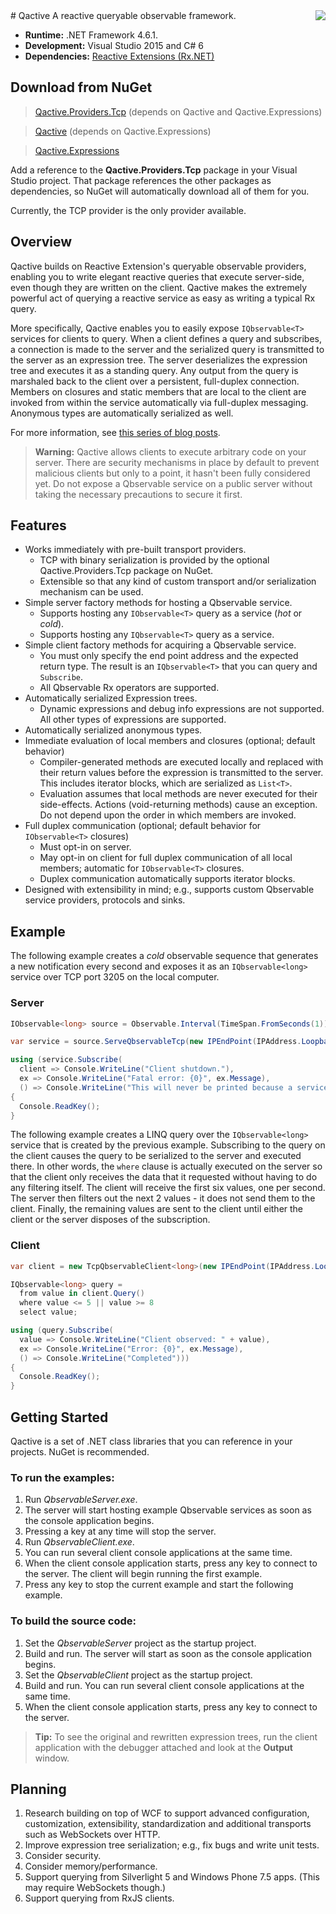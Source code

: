 <img align="right" margin="0" padding="0" style="margin: 0; padding: 0;" src="https://raw.githubusercontent.com/RxDave/Qactive/master/Artifacts/Logo.png" />
# Qactive
A reactive queryable observable framework.

* **Runtime:** .NET Framework 4.6.1.
* **Development:** Visual Studio 2015 and C# 6
* **Dependencies:** [Reactive Extensions (Rx.NET)](https://github.com/Reactive-Extensions/Rx.NET)

## Download from NuGet
> [Qactive.Providers.Tcp](https://www.nuget.org/packages/qactive.providers.tcp) (depends on Qactive and Qactive.Expressions)

> [Qactive](https://www.nuget.org/packages/qactive) (depends on Qactive.Expressions)

> [Qactive.Expressions](https://www.nuget.org/packages/qactive.expressions)

Add a reference to the **Qactive.Providers.Tcp** package in your Visual Studio project. That package references the other packages as dependencies, so NuGet will automatically download all of them for you.

Currently, the TCP provider is the only provider available.

## Overview
Qactive builds on Reactive Extension's queryable observable providers, enabling you to write elegant reactive queries that execute server-side, even though they are written on the client.
Qactive makes the extremely powerful act of querying a reactive service as easy as writing a typical Rx query.

More specifically, Qactive enables you to easily expose `IQbservable<T>` services for clients to query. When a client defines a query and subscribes, a connection is made to the server and the 
serialized query is transmitted to the server as an expression tree. The server deserializes the expression tree and executes it as a standing query. Any output from the query is marshaled back 
to the client over a persistent, full-duplex connection. Members on closures and static members that are local to the client are invoked from within the service automatically via full-duplex 
messaging. Anonymous types are automatically serialized as well.

For more information, see [this series of blog posts](http://davesexton.com/blog/page/TCP-Qbservable-Provider-Series.aspx).

> **Warning:** Qactive allows clients to execute arbitrary code on your server.
> There are security mechanisms in place by default to prevent malicious clients but only to a point, 
> it hasn't been fully considered yet. Do not expose a Qbservable service on a public server without 
> taking the necessary precautions to secure it first.

## Features
* Works immediately with pre-built transport providers.
  * TCP with binary serialization is provided by the optional Qactive.Providers.Tcp package on NuGet.
  * Extensible so that any kind of custom transport and/or serialization mechanism can be used.
* Simple server factory methods for hosting a Qbservable service.
  * Supports hosting any `IObservable<T>` query as a service (_hot_ or _cold_).
  * Supports hosting any `IQbservable<T>` query as a service.
* Simple client factory methods for acquiring a Qbservable service.
  * You must only specify the end point address and the expected return type.  The result is an `IQbservable<T>` that you can query and `Subscribe`.
  * All Qbservable Rx operators are supported.
* Automatically serialized Expression trees.
  * Dynamic expressions and debug info expressions are not supported.  All other types of expressions are supported.
* Automatically serialized anonymous types.
* Immediate evaluation of local members and closures (optional; default behavior)
  * Compiler-generated methods are executed locally and replaced with their return values before the expression is transmitted to the server.  This includes iterator blocks, which are serialized as `List<T>`.
  * Evaluation assumes that local methods are never executed for their side-effects.  Actions (void-returning methods) cause an exception.  Do not depend upon the order in which members are invoked.
* Full duplex communication (optional; default behavior for `IObservable<T>` closures)
  * Must opt-in on server.
  * May opt-in on client for full duplex communication of all local members; automatic for `IObservable<T>` closures.
  * Duplex communication automatically supports iterator blocks.
* Designed with extensibility in mind; e.g., supports custom Qbservable service providers, protocols and sinks.

## Example
The following example creates a _cold_ observable sequence that generates a new notification every second and exposes it as an `IQbservable<long>` service over TCP port 3205 on the local computer.

### Server
```c#
IObservable<long> source = Observable.Interval(TimeSpan.FromSeconds(1));

var service = source.ServeQbservableTcp(new IPEndPoint(IPAddress.Loopback, 3205));

using (service.Subscribe(
  client => Console.WriteLine("Client shutdown."),
  ex => Console.WriteLine("Fatal error: {0}", ex.Message),
  () => Console.WriteLine("This will never be printed because a service host never completes.")))
{
  Console.ReadKey();
}
```
The following example creates a LINQ query over the `IQbservable<long>` service that is created by the previous example.  Subscribing to the query on the client causes the query to be serialized to the server and executed there.  In other words, the `where` clause is actually executed on the server so that the client only receives the data that it requested without having to do any filtering itself.  The client will receive the first six values, one per second.  The server then filters out the next 2 values - it does not send them to the client.  Finally, the remaining values are sent to the client until either the client or the server disposes of the subscription.

### Client
```c#
var client = new TcpQbservableClient<long>(new IPEndPoint(IPAddress.Loopback, 3205));

IQbservable<long> query =
  from value in client.Query()
  where value <= 5 || value >= 8
  select value;

using (query.Subscribe(
  value => Console.WriteLine("Client observed: " + value),
  ex => Console.WriteLine("Error: {0}", ex.Message),
  () => Console.WriteLine("Completed")))
{
  Console.ReadKey();
}
```
## Getting Started
Qactive is a set of .NET class libraries that you can reference in your projects. NuGet is recommended.

### To run the examples:
1. Run _QbservableServer.exe_.
  1. The server will start hosting example Qbservable services as soon as the console application begins.
  1. Pressing a key at any time will stop the server.
1. Run _QbservableClient.exe_.
  1. You can run several client console applications at the same time.
1. When the client console application starts, press any key to connect to the server.  The client will begin running the first example.
1. Press any key to stop the current example and start the following example.

### To build the source code:
1. Set the *QbservableServer* project as the startup project.
1. Build and run. The server will start as soon as the console application begins.
1. Set the *QbservableClient* project as the startup project.
1. Build and run. You can run several client console applications at the same time.
1. When the client console application starts, press any key to connect to the server.

> **Tip:** To see the original and rewritten expression trees, run the client application with the debugger attached and look at the **Output** window.

## Planning
1. Research building on top of WCF to support advanced configuration, customization, extensibility, standardization and additional transports such as WebSockets over HTTP.
1. Improve expression tree serialization; e.g., fix bugs and write unit tests.
1. Consider security.
1. Consider memory/performance.
1. Support querying from Silverlight 5 and Windows Phone 7.5 apps.  (This may require WebSockets though.)
1. Support querying from RxJS clients.
